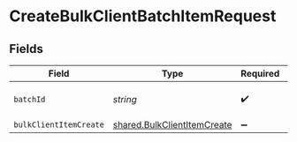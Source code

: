 # CreateBulkClientBatchItemRequest


## Fields

| Field                                                                             | Type                                                                              | Required                                                                          | Description                                                                       |
| --------------------------------------------------------------------------------- | --------------------------------------------------------------------------------- | --------------------------------------------------------------------------------- | --------------------------------------------------------------------------------- |
| `batchId`                                                                         | *string*                                                                          | :heavy_check_mark:                                                                | Unique identifier for a batch                                                     |
| `bulkClientItemCreate`                                                            | [shared.BulkClientItemCreate](../../../sdk/models/shared/bulkclientitemcreate.md) | :heavy_minus_sign:                                                                | N/A                                                                               |